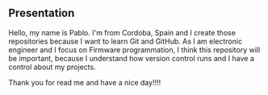 ## Presentation
Hello, my name is Pablo. I'm from Cordoba, Spain and I create those repositories because I want to learn Git and GitHub. As I am electronic engineer and I focus on Firmware programmation, I think this repository will be important, because I understand how version control runs and I have a control about my projects.

Thank you for read me and have a nice day!!!!


<!--
**pengarcia-dev/pengarcia-dev** is a ✨ _special_ ✨ repository because its `README.md` (this file) appears on your GitHub profile.

Here are some ideas to get you started:

- 🔭 I’m currently working on ...
- 🌱 I’m currently learning ...
- 👯 I’m looking to collaborate on ...
- 🤔 I’m looking for help with ...
- 💬 Ask me about ...
- 📫 How to reach me: ...
- 😄 Pronouns: ...
- ⚡ Fun fact: ...
-->
